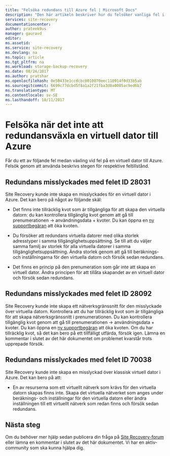 ```yaml
---
title: "Felsöka redundans till Azure fel | Microsoft Docs"
description: "Den här artikeln beskriver hur du felsöker vanliga fel i misslyckande till Azure"
services: site-recovery
documentationcenter: 
author: prateek9us
manager: gauravd
editor: 
ms.assetid: 
ms.service: site-recovery
ms.devlang: na
ms.topic: article
ms.tgt_pltfrm: na
ms.workload: storage-backup-recovery
ms.date: 08/24/2017
ms.author: pratshar
ms.openlocfilehash: 0e50433e1ccdcbc0010070eec110914f0d33b5ab
ms.sourcegitcommit: 6699c77dcbd5f8a1a2f21fba3d0a0005ac9ed6b7
ms.translationtype: MT
ms.contentlocale: sv-SE
ms.lasthandoff: 10/11/2017
---
```

# <a name="troubleshoot-errors-when-failing-over-a-virtual-machine-to-azure"></a>Felsöka när det inte att redundansväxla en virtuell dator till Azure
Får du ett av följande fel medan växling vid fel på en virtuell dator till Azure. Felsök genom att använda beskrivs stegen för respektive feltillstånd.


## <a name="failover-failed-with-error-id-28031"></a>Redundans misslyckades med felet ID 28031

Site Recovery kunde inte skapa en misslyckades för en virtuell dator i Azure. Det kan bero på något av följande skäl:

* Det finns inte tillräcklig kvot som är tillgängliga för att skapa den virtuella datorn: du kan kontrollera tillgänglig kvot genom att gå till prenumerationen -> användningsdata + kvoter. Du kan öppna en [ny supportbegäran](http://aka.ms/getazuresupport) att öka kvoten.
     
* Du försöker att redundans virtuella datorer med olika storlek adresstyper i samma tillgänglighetsuppsättning. Se till att du väljer samma familj av storlek för alla virtuella datorer i samma tillgänglighetsuppsättning. Ändra storlek genom att gå till beräknings- och inställningarna för den virtuella datorn och försök sedan redundans.
  
* Det finns en princip på den prenumeration som går inte att skapa en virtuell dator. Ändra principen för att tillåta skapandet av en virtuell dator och försök sedan redundans. 

## <a name="failover-failed-with-error-id-28092"></a>Redundans misslyckades med felet ID 28092

Site Recovery kunde inte skapa ett nätverksgränssnitt för den misslyckade över virtuella datorn. Kontrollera att du har tillräcklig kvot som är tillgängliga för att skapa nätverksgränssnitt i prenumerationen. Du kan kontrollera tillgänglig kvot genom att gå till prenumerationen -> användningsdata + kvoter. Du kan öppna en [ny supportbegäran](http://aka.ms/getazuresupport) att öka kvoten. Om du har tillräcklig kvot, så det kan bero på ett tillfälligt utfärda, försök igen. Lämna en kommentar i slutet av det här dokumentet om problemet kvarstår trots upprepade försök.  

## <a name="failover-failed-with-error-id-70038"></a>Redundans misslyckades med felet ID 70038

Site Recovery kunde inte skapa en misslyckad över klassisk virtuell dator i Azure. Det kan bero på att:

* En av resurserna som ett virtuellt nätverk som krävs för den virtuella datorn skapas finns inte. Skapa det virtuella nätverket som anges under beräknings- och inställningar för den virtuella datorn eller ändra inställningen till ett virtuellt nätverk som redan finns och försök sedan redundans. 


## <a name="next-steps"></a>Nästa steg

Om du behöver mer hjälp sedan publicera din fråga på [Site Recovery-forum](https://social.msdn.microsoft.com/Forums/azure/home?forum=hypervrecovmgr) eller lämna en kommentar i slutet av det här dokumentet. Vi har en aktiv-community som ska kunna hjälpa dig.